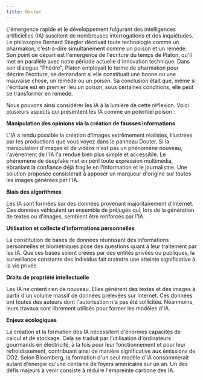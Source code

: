 ```yaml
---
title: Douter
---
```

L'émergence rapide et le développement fulgurant des intelligences artificielles (IA) suscitent de nombreuses interrogations et des inquiétudes. Le philosophe Bernard Stiegler décrivait toute technologie comme un pharmakon, c'est-à-dire simultanément comme un poison et un remède. Son point de départ est l'émergence de l'écriture du temps de Platon, qu'il met en parallèle avec notre période actuelle d'innovation technique. Dans son dialogue "Phèdre", Platon employait le terme de pharmakon pour décrire l'écriture, se demandant si elle constituait une bonne ou une mauvaise chose, un remède ou un poison. Sa conclusion était que, même si l'écriture est en premier lieu un poison, sous certaines conditions, elle peut se transformer en remède.

Nous pouvons ainsi considérer les IA à la lumière de cette réflexion. Voici plusieurs aspects qui présentent les IA comme un potentiel poison :

<b>Manipulation des opinions via la création de fausses informations </b>

L'IA a rendu possible la création d'images extrêmement réalistes, illustrées par les productions que vous voyez dans le panneau Douter. Si la manipulation d'images et de vidéos n'est pas un phénomène nouveau, l'avènement de l'IA l'a rendue bien plus simple et accessible. Le phénomène de deepfake met en péril toute expression multimédia, ébranlant la confiance déjà fragile en l'information et le journalisme. Une solution proposée consisterait à apposer un marqueur d'origine sur toutes les images générées par l'IA.

<b>Biais des algorithmes</b>

Les IA sont formées sur des données provenant majoritairement d'Internet. Ces données véhiculent un ensemble de préjugés qui, lors de la génération de textes ou d'images, semblent être renforcés par l'IA.

<b>Utilisation et collecte d'informations personnelles</b>

La constitution de bases de données réunissant des informations personnelles et biométriques pose des questions quant à leur traitement par les IA. Que ces bases soient créées par des entités privées ou publiques, la surveillance constante des individus fait craindre une atteinte significative à la vie privée.

<b>Droits de propriété intellectuelle</b>

Les IA ne créent rien de nouveau. Elles génèrent des textes et des images à partir d'un volume massif de données prélevées sur Internet. Ces données ont toutes des auteurs dont l'autorisation n'a pas été sollicitée. Néanmoins, leurs travaux sont librement utilisés pour former les modèles d'IA.

<b>Enjeux écologiques</b>

La création et la formation des IA nécessitent d'énormes capacités de calcul et de stockage. Cela se traduit par l'utilisation d'ordinateurs gourmands en électricité, à la fois pour leur fonctionnement et pour leur refroidissement, contribuant ainsi de manière significative aux émissions de CO2. Selon Bloomberg, la formation d'un seul modèle d'IA consommerait autant d'énergie qu'une centaine de foyers américains sur un an. Un des défis majeurs à venir consiste à réduire l'empreinte carbone des IA.